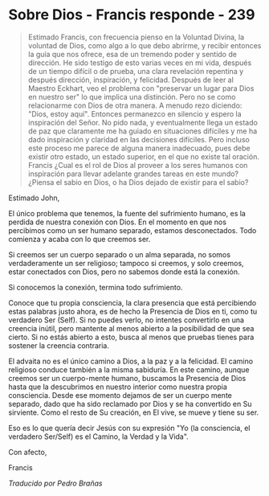# Sobre Dios - Francis responde - 239

>Estimado Francis, con frecuencia pienso en la Voluntad Divina, la voluntad de Dios, como algo a lo que debo abrirme, y recibir entonces la guía que nos ofrece, esa de un tremendo poder y sentido de dirección. He sido testigo de esto varias veces en mi vida, después de un tiempo difícil o de prueba, una clara revelación repentina y después dirección, inspiración, y felicidad. Después de leer al Maestro Eckhart, veo el problema con "preservar un lugar para Dios en nuestro ser" lo que implica una distinción. Pero no se como relacionarme con Dios de otra manera. A menudo rezo diciendo: "Dios, estoy aquí". Entonces permanezco en silencio y espero la inspiración del Señor. No pido nada, y eventualmente llega un estado de paz que claramente me ha guiado en situaciones difíciles y me ha dado inspiración y claridad en las decisiones difíciles. Pero incluso este proceso me parece de alguna manera inadecuado, pues debe existir otro estado, un estado superior, en el que no existe tal oración. Francis ¿Cual es el rol de Dios al proveer a los seres humanos con inspiración para llevar adelante grandes tareas en este mundo? ¿Piensa el sabio en Dios, o ha Dios dejado de existir para el sabio?

Estimado John,

El único problema que tenemos, la fuente del sufrimiento humano, es la perdida de nuestra conexión con Dios. En el momento en que nos percibimos como un ser humano separado, estamos desconectados. Todo comienza y acaba con lo que creemos ser.

Si creemos ser un cuerpo separado o un alma separada, no somos verdaderamente un ser religioso; tampoco si creemos, y solo creemos, estar conectados con Dios, pero no sabemos donde está la conexión.

Si conocemos la conexión, termina todo sufrimiento.

Conoce que tu propia consciencia, la clara presencia que está percibiendo estas palabras justo ahora, es de hecho la Presencia de Dios en ti, como tu verdadero Ser (Self). Si no puedes verlo, no intentes convertirlo en una creencia inútil, pero mantente al menos abierto a la posibilidad de que sea cierto. Si no estás abierto a esto, busca al menos que pruebas tienes para sostener la creencia contraria.

El advaita no es el único camino a Dios, a la paz y a la felicidad. El camino religioso conduce también a la misma sabiduría. En este camino, aunque creemos ser un cuerpo-mente humano, buscamos la Presencia de Dios hasta que la descubrimos en nuestro interior como nuestra propia consciencia. Desde ese momento dejamos de ser un cuerpo mente separado, dado que ha sido reclamado por Dios y se ha convertido en Su sirviente. Como el resto de Su creación, en El vive, se mueve y tiene su ser.

Eso es lo que quería decir Jesús con su expresión "Yo (la consciencia, el verdadero Ser/Self) es el Camino, la Verdad y la Vida".

Con afecto,

Francis

_Traducido por Pedro Brañas_